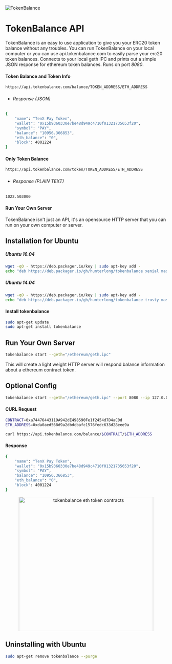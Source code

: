 ![TokenBalance](http://i.imgur.com/43Blvht.jpg)

# TokenBalance API
TokenBalance is an easy to use application to give you your ERC20 token balance without any troubles. You can run TokenBalance on your local computer or you can use api.tokenbalance.com to easily parse your erc20 token balances.
Connects to your local geth IPC and prints out a simple JSON response for ethereum token balances. Runs on port *8080*.

#### Token Balance and Token Info
```bash
https://api.tokenbalance.com/balance/TOKEN_ADDRESS/ETH_ADDRESS
```
- ###### Response (JSON)
```bash
{
    "name": "TenX Pay Token",
    "wallet": "0x15b9360330e7be48d949c4710f01321735653f20",
    "symbol": "PAY",
    "balance": "10956.366853",
    "eth_balance": "0",
    "block": 4001224
}
```

#### Only Token Balance
```bash
https://api.tokenbalance.com/token/TOKEN_ADDRESS/ETH_ADDRESS
```
- ###### Response (PLAIN TEXT)
```bash
1022.503000
```

#### Run Your Own Server
TokenBalance isn't just an API, it's an opensource HTTP server that you can run on your own computer or server.

## Installation for Ubuntu
##### Ubuntu 16.04
```bash
wget -qO - https://deb.packager.io/key | sudo apt-key add -
echo "deb https://deb.packager.io/gh/hunterlong/tokenbalance xenial master" | sudo tee /etc/apt/sources.list.d/tokenbalance.list
```
##### Ubuntu 14.04
```bash
wget -qO - https://deb.packager.io/key | sudo apt-key add -
echo "deb https://deb.packager.io/gh/hunterlong/tokenbalance trusty master" | sudo tee /etc/apt/sources.list.d/tokenbalance.list
```

#### Install tokenbalance
```bash
sudo apt-get update
sudo apt-get install tokenbalance
```

## Run Your Own Server
```bash
tokenbalance start --geth="/ethereum/geth.ipc"
```
This will create a light weight HTTP server will respond balance information about a ethereum contract token.

## Optional Config
```bash
tokenbalance start --geth="/ethereum/geth.ipc" --port 8080 --ip 127.0.0.1
```

#### CURL Request
```bash
CONTRACT=0xa74476443119A942dE498590Fe1f2454d7D4aC0d
ETH_ADDRESS=0xda0aed568d9a2dbdcbafc1576fedc633d28eee9a

curl https://api.tokenbalance.com/balance/$CONTRACT/$ETH_ADDRESS
```

#### Response
```bash
{
    "name": "TenX Pay Token",
    "wallet": "0x15b9360330e7be48d949c4710f01321735653f20",
    "symbol": "PAY",
    "balance": "10956.366853",
    "eth_balance": "0",
    "block": 4001224
}
```

<p align="center">
  <img width="420" src="https://github.com/hunterlong/tokenbalance.com/blob/master/images/website.png?raw=true" alt="tokenbalance eth token contracts"/>
</p>

## Uninstalling with Ubuntu
```bash
sudo apt-get remove tokenbalance --purge
```
